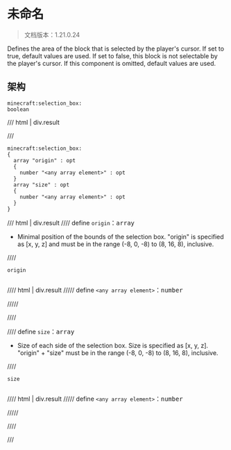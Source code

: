 # 未命名

> 文档版本：1.21.0.24

Defines the area of the block that is selected by the player's cursor. If set to true, default values are used. If set to false, this block is not selectable by the player's cursor. If this component is omitted, default values are used.

## 架构

```mcschema
minecraft:selection_box:
boolean

```

/// html | div.result

///


```mcschema
minecraft:selection_box:
{
  array "origin" : opt
  {
    number "<any array element>" : opt
  }
  array "size" : opt
  {
    number "<any array element>" : opt
  }
}

```

/// html | div.result
//// define
`origin`：<samp>array</samp>

- Minimal position of the bounds of the selection box. "origin" is specified as [x, y, z] and must be in the range (-8, 0, -8) to (8, 16, 8), inclusive.


////

<div class="language-text highlight"><span class="filename"><code>origin</code></span><pre id="__code_1"><span></span></pre></div>

//// html | div.result
///// define
`<any array element>`：<samp>number</samp>


/////


////


//// define
`size`：<samp>array</samp>

- Size of each side of the selection box. Size is specified as [x, y, z]. "origin" + "size" must be in the range (-8, 0, -8) to (8, 16, 8), inclusive.


////

<div class="language-text highlight"><span class="filename"><code>size</code></span><pre id="__code_1"><span></span></pre></div>

//// html | div.result
///// define
`<any array element>`：<samp>number</samp>


/////


////


///


